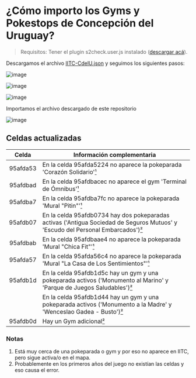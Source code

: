 # ¿Cómo importo los Gyms y Pokestops de Concepción del Uruguay?

> Requisitos: Tener el plugin s2check.user.js instalado ([descargar acá](https://gist.github.com/5310/c216c40cf6d34834c9cfaad0d820ae4d)).

Descargamos el archivo [IITC-CdelU.json](https://github.com/Wokcito/IITC-CdelU/releases/download/v1.1.1/IITC-CdelU.json) y seguimos los siguientes pasos:

![image](https://user-images.githubusercontent.com/99556533/207217423-82607fbd-8203-452d-bd34-5b2f2d453885.png)

![image](https://user-images.githubusercontent.com/99556533/207221502-55c1667e-e1b1-4afc-90b3-1157da62c91c.png)

![image](https://user-images.githubusercontent.com/99556533/207221600-d965c531-e721-4d4c-9f19-14ef41bdb5e6.png)

Importamos el archivo descargado de este repositorio

![image](https://user-images.githubusercontent.com/99556533/207221653-1fe5d404-885d-4154-87fb-072b19182faa.png)

## Celdas actualizadas

|  Celda   | Información complementaria                                                                                                              |
| :------: | --------------------------------------------------------------------------------------------------------------------------------------- |
| 95afda53 | En la celda 95afda5224 no aparece la pokeparada 'Corazón Solidario'[¹](#notas)                                                          |
| 95afdbad | En la celda 95afdbacec no aparece el gym 'Terminal de Ómnibus'[¹](#notas)                                                               |
| 95afdba7 | En la celda 95afdba7fc no aparece la pokeparada 'Mural "Pitin"'[¹](#notas)                                                              |
| 95afdb07 | En la celda 95afdb0734 hay dos pokeparadas activas ('Antigua Sociedad de Seguros Mutuos' y 'Escudo del Personal Embarcados')[²](#notas) |
| 95afdbab | En la celda 95afdbaae4 no aparece la pokeparada 'Mural "Chica Fit"'[¹](#notas)                                                          |
| 95afda57 | En la celda 95afda56c4 no aparece la pokeparada 'Mural "La Casa de Los Sentimientos"'[¹](#notas)                                        |
| 95afdb1d | En la celda 95afdb1d5c hay un gym y una pokeparada activos ('Monumento al Marino' y 'Parque de Juegos Saludables')[²](#notas)           |
|          | En la celda 95afdb1d44 hay un gym y una pokeparada activos ('Monumento a la Madre' y 'Wenceslao Gadea - Busto')[²](#notas)              |
| 95afdb0d | Hay un Gym adicional[²](#notas)                                                                                                         |

### Notas

1. Está muy cerca de una pokeparada o gym y por eso no aparece en IITC, pero sigue activa/o en el mapa.
2. Probablemente en los primeros años del juego no existían las celdas y eso causa el error.

